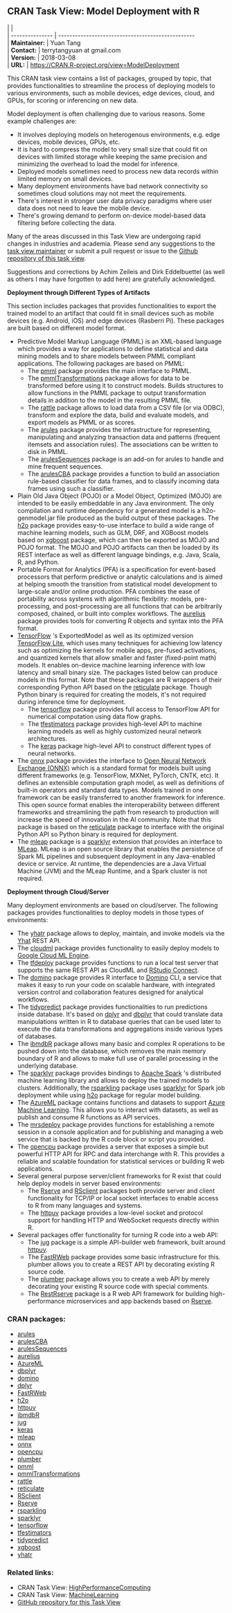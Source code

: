 ## CRAN Task View: Model Deployment with R

|                 |                                                     
| --------------- | -------------------------------------------------   
| **Maintainer:** | Yuan Tang                                           
| **Contact:**    | terrytangyuan at gmail.com                          
| **Version:**    | 2018-03-08                                          
| **URL:**        | <https://CRAN.R-project.org/view=ModelDeployment>   

<div>

This CRAN task view contains a list of packages, grouped by topic, that
provides functionalities to streamline the process of deploying models
to various environments, such as mobile devices, edge devices, cloud,
and GPUs, for scoring or inferencing on new data.

Model deployment is often challenging due to various reasons. Some
example challenges are:

  - It involves deploying models on heterogenous environments, e.g. edge
    devices, mobile devices, GPUs, etc.
  - It is hard to compress the model to very small size that could fit
    on devices with limited storage while keeping the same precision and
    minimizing the overhead to load the model for inference.
  - Deployed models sometimes need to process new data records within
    limited memory on small devices.
  - Many deployment environments have bad network connectivity so
    sometimes cloud solutions may not meet the requirements.
  - There's interest in stronger user data privacy paradigms where user
    data does not need to leave the mobile device.
  - There's growing demand to perform on-device model-based data
    filtering before collecting the data.

Many of the areas discussed in this Task View are undergoing rapid
changes in industries and academia. Please send any suggestions to the
[task view maintainer](mailto:terrytangyuan@gmail.com) or submit a pull
request or issue to the [Github repository of this task
view](https://github.com/terrytangyuan/ctv-model-deployment).

Suggestions and corrections by Achim Zeileis and Dirk Eddelbuettel (as
well as others I may have forgotten to add here) are gratefully
acknowledged.

**Deployment through Different Types of Artifacts**

This section includes packages that provides functionalities to export
the trained model to an artifact that could fit in small devices such as
mobile devices (e.g. Android, iOS) and edge devices (Rasberri Pi). These
packages are built based on different model format.

  - Predictive Model Markup Language (PMML) is an XML-based language
    which provides a way for applications to define statistical and data
    mining models and to share models between PMML compliant
    applications. The following packages are based on PMML:
      - The [pmml](https://cran.r-project.org/package=pmml) package provides the
        main interface to PMML.
      - The
        [pmmlTransformations](https://cran.r-project.org/package=pmmlTransformations)
        package allows for data to be transformed before using it to
        construct models. Builds structures to allow functions in the
        PMML package to output transformation details in addition to the
        model in the resulting PMML file.
      - The [rattle](https://cran.r-project.org/package=rattle) package allows to
        load data from a CSV file (or via ODBC), transform and explore
        the data, build and evaluate models, and export models as PMML
        or as scores.
      - The [arules](https://cran.r-project.org/package=arules) package provides the
        infrastructure for representing, manipulating and analyzing
        transaction data and patterns (frequent itemsets and association
        rules). The associations can be written to disk in PMML.
      - The [arulesSequences](https://cran.r-project.org/package=arulesSequences)
        package is an add-on for arules to handle and mine frequent
        sequences.
      - The [arulesCBA](https://cran.r-project.org/package=arulesCBA) package
        provides a function to build an association rule-based
        classifier for data frames, and to classify incoming data frames
        using such a classifier.
  - Plain Old Java Object (POJO) or a Model Object, Optimized (MOJO) are
    intended to be easily embeddable in any Java environment. The only
    compilation and runtime dependency for a generated model is a
    h2o-genmodel.jar file produced as the build output of these
    packages. The [h2o](https://cran.r-project.org/package=h2o) package provides
    easy-to-use interface to build a wide range of machine learning
    models, such as GLM, DRF, and XGBoost models based on
    [xgboost](https://cran.r-project.org/package=xgboost) package, which can then be
    exported as MOJO and POJO format. The MOJO and POJO artifacts can
    then be loaded by its REST interface as well as different language
    bindings, e.g. Java, Scala, R, and Python.
  - Portable Format for Analytics (PFA) is a specification for
    event-based processors that perform predictive or analytic
    calculations and is aimed at helping smooth the transition from
    statistical model development to large-scale and/or online
    production. PFA combines the ease of portability across systems with
    algorithmic flexibility: models, pre-processing, and post-processing
    are all functions that can be arbitrarily composed, chained, or
    built into complex workflows. The
    [aurelius](https://cran.r-project.org/package=aurelius) package provides tools
    for converting R objects and syntax into the PFA format.
  - [TensorFlow](https://www.tensorflow.org/) 's ExportedModel as well
    as its optimized version [TensorFlow
    Lite](https://www.tensorflow.org/mobile/tflite/), which uses many
    techniques for achieving low latency such as optimizing the kernels
    for mobile apps, pre-fused activations, and quantized kernels that
    allow smaller and faster (fixed-point math) models. It enables
    on-device machine learning inference with low latency and small
    binary size. The packages listed below can produce models in this
    format. Note that these packages are R wrappers of their
    corresponding Python API based on the
    [reticulate](https://cran.r-project.org/package=reticulate) package. Though
    Python binary is required for creating the models, it's not required
    during inference time for deployment.
      - The [tensorflow](https://cran.r-project.org/package=tensorflow) package
        provides full access to TensorFlow API for numerical computation
        using data flow graphs.
      - The [tfestimators](https://cran.r-project.org/package=tfestimators) package
        provides high-level API to machine learning models as well as
        highly customized neural network architectures.
      - The [keras](https://cran.r-project.org/package=keras) package high-level API
        to construct different types of neural networks.
  - The [onnx](https://cran.r-project.org/package=onnx) package provides the
    interface to [Open Neural Network Exchange (ONNX)](https://onnx.ai/)
    which is a standard format for models built using different
    frameworks (e.g. TensorFlow, MXNet, PyTorch, CNTK, etc). It defines
    an extensible computation graph model, as well as definitions of
    built-in operators and standard data types. Models trained in one
    framework can be easily transferred to another framework for
    inference. This open source format enables the interoperability
    between different frameworks and streamlining the path from research
    to production will increase the speed of innovation in the AI
    community. Note that this package is based on the
    [reticulate](https://cran.r-project.org/package=reticulate) package to interface
    with the original Python API so Python binary is required for
    deployment.
  - The [mleap](https://cran.r-project.org/package=mleap) package is a
    [sparklyr](https://cran.r-project.org/package=sparklyr) extension that provides
    an interface to [MLeap](https://github.com/combust/mleap). MLeap is
    an open source library that enables the persistence of Spark ML
    pipelines and subsequent deployment in any Java-enabled device or
    service. At runtime, the dependencies are a Java Virtual Machine
    (JVM) and the MLeap Runtime, and a Spark cluster is not required.

**Deployment through Cloud/Server**

Many deployment environments are based on cloud/server. The following
packages provides functionalities to deploy models in those types of
environments:

  - The [yhatr](https://cran.r-project.org/package=yhatr) package allows to deploy,
    maintain, and invoke models via the [Yhat](https://www.yhat.com)
    REST API.
  - The [cloudml](https://github.com/rstudio/cloudml) package provides
    functionality to easily deploy models to [Google Cloud ML
    Engine](https://cloud.google.com/ml-engine/).
  - The [tfdeploy](https://github.com/rstudio/tfdeploy) package provides
    functions to run a local test server that supports the same REST API
    as CloudML and [RStudio
    Connect](https://www.rstudio.com/products/connect/).
  - The [domino](https://cran.r-project.org/package=domino) package provides R
    interface to [Domino](https://www.dominodatalab.com/) CLI, a service
    that makes it easy to run your code on scalable hardware, with
    integrated version control and collaboration features designed for
    analytical workflows.
  - The [tidypredict](https://cran.r-project.org/package=tidypredict) package
    provides functionalities to run predictions inside database. It's
    based on [dplyr](https://cran.r-project.org/package=dplyr) and
    [dbplyr](https://cran.r-project.org/package=dbplyr) that could translate data
    manipulations written in R to database queries that can be used
    later to execute the data transformations and aggregations inside
    various types of databases.
  - The [ibmdbR](https://cran.r-project.org/package=ibmdbR) package allows many
    basic and complex R operations to be pushed down into the database,
    which removes the main memory boundary of R and allows to make full
    use of parallel processing in the underlying database.
  - The [sparklyr](https://cran.r-project.org/package=sparklyr) package provides
    bindings to [Apache Spark](https://spark.apache.org/) 's distributed
    machine learning library and allows to deploy the trained models to
    clusters. Additionally, the
    [rsparkling](https://cran.r-project.org/package=rsparkling) package uses
    [sparklyr](https://cran.r-project.org/package=sparklyr) for Spark job deployment
    while using [h2o](https://cran.r-project.org/package=h2o) package for regular
    model building.
  - The [AzureML](https://cran.r-project.org/package=AzureML) package contains
    functions and datasets to support [Azure Machine
    Learning](https://azure.microsoft.com/en-us/overview/machine-learning/).
    This allows you to interact with datasets, as well as publish and
    consume R functions as API services.
  - The
    [mrsdeploy](https://docs.microsoft.com/en-us/machine-learning-server/r-reference/mrsdeploy/mrsdeploy-package)
    package provides functions for establishing a remote session in a
    console application and for publishing and managing a web service
    that is backed by the R code block or script you provided.
  - The [opencpu](https://cran.r-project.org/package=opencpu) package provides a
    server that exposes a simple but powerful HTTP API for RPC and data
    interchange with R. This provides a reliable and scalable foundation
    for statistical services or building R web applications.
  - Several general purpose server/client frameworks for R exist that
    could help deploy models in server based environments:
      - The [Rserve](https://cran.r-project.org/package=Rserve) and
        [RSclient](https://cran.r-project.org/package=RSclient) packages both
        provide server and client functionality for TCP/IP or local
        socket interfaces to enable access to R from many languages and
        systems.
      - The [httpuv](https://cran.r-project.org/package=httpuv) package provides a
        low-level socket and protocol support for handling HTTP and
        WebSocket requests directly within R.
  - Several packages offer functionality for turning R code into a web
    API:
      - The [jug](https://cran.r-project.org/package=jug) package is a simple
        API-builder web framework, built around
        [httpuv](https://cran.r-project.org/package=httpuv).
      - The [FastRWeb](https://cran.r-project.org/package=FastRWeb) package provides
        some basic infrastructure for this. plumber allows you to create
        a REST API by decorating existing R source code.
      - The [plumber](https://cran.r-project.org/package=plumber) package allows you
        to create a web API by merely decorating your existing R source
        code with special comments.
      - The [RestRserve](https://github.com/dselivanov/RestRserve)
        package is a R web API framework for building high-performance
        microservices and app backends based on
        [Rserve](https://cran.r-project.org/package=Rserve).

</div>

### CRAN packages:

  - [arules](https://cran.r-project.org/package=arules)
  - [arulesCBA](https://cran.r-project.org/package=arulesCBA)
  - [arulesSequences](https://cran.r-project.org/package=arulesSequences)
  - [aurelius](https://cran.r-project.org/package=aurelius)
  - [AzureML](https://cran.r-project.org/package=AzureML)
  - [dbplyr](https://cran.r-project.org/package=dbplyr)
  - [domino](https://cran.r-project.org/package=domino)
  - [dplyr](https://cran.r-project.org/package=dplyr)
  - [FastRWeb](https://cran.r-project.org/package=FastRWeb)
  - [h2o](https://cran.r-project.org/package=h2o)
  - [httpuv](https://cran.r-project.org/package=httpuv)
  - [ibmdbR](https://cran.r-project.org/package=ibmdbR)
  - [jug](https://cran.r-project.org/package=jug)
  - [keras](https://cran.r-project.org/package=keras)
  - [mleap](https://cran.r-project.org/package=mleap)
  - [onnx](https://cran.r-project.org/package=onnx)
  - [opencpu](https://cran.r-project.org/package=opencpu)
  - [plumber](https://cran.r-project.org/package=plumber)
  - [pmml](https://cran.r-project.org/package=pmml)
  - [pmmlTransformations](https://cran.r-project.org/package=pmmlTransformations)
  - [rattle](https://cran.r-project.org/package=rattle)
  - [reticulate](https://cran.r-project.org/package=reticulate)
  - [RSclient](https://cran.r-project.org/package=RSclient)
  - [Rserve](https://cran.r-project.org/package=Rserve)
  - [rsparkling](https://cran.r-project.org/package=rsparkling)
  - [sparklyr](https://cran.r-project.org/package=sparklyr)
  - [tensorflow](https://cran.r-project.org/package=tensorflow)
  - [tfestimators](https://cran.r-project.org/package=tfestimators)
  - [tidypredict](https://cran.r-project.org/package=tidypredict)
  - [xgboost](https://cran.r-project.org/package=xgboost)
  - [yhatr](https://cran.r-project.org/package=yhatr)

### Related links:

  - CRAN Task View:
    [HighPerformanceComputing](HighPerformanceComputing.html)
  - CRAN Task View: [MachineLearning](MachineLearning.html)
  - [GitHub repository for this Task
    View](https://github.com/terrytangyuan/ctv-model-deployment)
